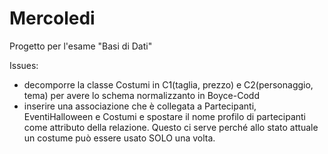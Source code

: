 # Mercoledi
Progetto per l'esame "Basi di Dati"

Issues:
  - decomporre la classe Costumi in C1(taglia, prezzo) e C2(personaggio, tema) per avere lo schema normalizzanto in Boyce-Codd
  - inserire una associazione che è collegata a Partecipanti, EventiHalloween e Costumi e spostare il nome profilo di partecipanti come attributo della relazione.
    Questo ci serve perché allo stato attuale un costume può essere usato SOLO una volta.

